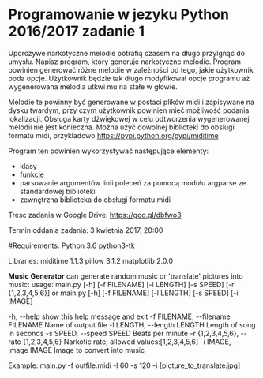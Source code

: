 # Programowanie w jezyku Python 2016/2017 zadanie 1

Uporczywe narkotyczne melodie potrafią czasem na długo przylgnąć do umysłu.
Napisz program, który generuje narkotyczne melodie. Program powinien generować różne melodie w zależności od tego, jakie użytkownik poda opcje. Użytkownik będzie tak długo modyfikował opcje programu aż wygenerowana melodia utkwi mu na stałe w głowie.

Melodie te powinny być generowane w postaci plików midi i zapisywane na dysku twardym, przy czym użytkownik powinien mieć możliwość podania lokalizacji. Obsługa karty dźwiękowej w celu odtworzenia wygenerowanej melodii nie jest konieczna. Można użyć dowolnej biblioteki do obslugi formatu midi, przykladowo https://pypi.python.org/pypi/miditime


Program ten powinien wykorzystywać następujące elementy:
 - klasy
 - funkcje
 - parsowanie argumentów linii poleceń za pomocą modułu argparse ze standardowej biblioteki
 - zewnętrzna biblioteka do obsługi formatu midi

Tresc zadania w Google Drive: https://goo.gl/dbfwo3

Termin oddania zadania: 3 kwietnia 2017, 20:00

#Requirements:
Python 3.6
python3-tk

Libraries:
miditime 1.1.3
pillow 3.1.2
matplotlib 2.0.0

**Music Generator** can generate random music or 'translate' pictures into music:
    usage: main.py [-h] [-f FILENAME] [-l LENGTH] [-s SPEED] [-r {1,2,3,4,5,6}]
        or
    main.py [-h] [-f FILENAME] [-l LENGTH] [-s SPEED]  [-i IMAGE]
    
  -h, --help            show this help message and exit
  -f FILENAME, --filename FILENAME
                        Name of output file
  -l LENGTH, --length LENGTH
                        Length of song in seconds
  -s SPEED, --speed SPEED
                        Beats per minute
  -r {1,2,3,4,5,6}, --rate {1,2,3,4,5,6}
                        Narkotic rate; allowed values:[1,2,3,4,5,6]
  -i IMAGE, --image IMAGE
                        Image to convert into music


Example:
main.py -f outfile.midi -l 60 -s 120 -i [picture_to_translate.jpg]
